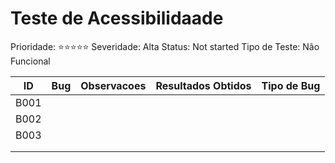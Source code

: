 # Teste de Acessibilidaade

Prioridade: ⭐️⭐️⭐️⭐️⭐️
Severidade: Alta
Status: Not started
Tipo de Teste: Não Funcional

| ID | Bug | Observacoes | Resultados Obtidos | Tipo de Bug |
| --- | --- | --- | --- | --- |
| B001 |  |  |  |  |
| B002 |  |  |  |  |
| B003 |  |  |  |  |
|  |  |  |  |  |
|  |  |  |  |  |